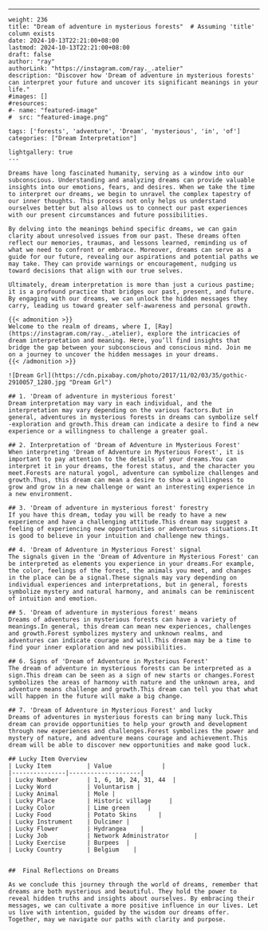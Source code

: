 ---
    weight: 236
    title: "Dream of adventure in mysterious forests"  # Assuming 'title' column exists
    date: 2024-10-13T22:21:00+08:00
    lastmod: 2024-10-13T22:21:00+08:00
    draft: false
    author: "ray"
    authorLink: "https://instagram.com/ray._.atelier"
    description: "Discover how 'Dream of adventure in mysterious forests' can interpret your future and uncover its significant meanings in your life."
    #images: []
    #resources:
    #- name: "featured-image"
    #  src: "featured-image.png"
    
    tags: ['forests', 'adventure', 'Dream', 'mysterious', 'in', 'of']
    categories: ["Dream Interpretation"]
    
    lightgallery: true
    ---
    
    Dreams have long fascinated humanity, serving as a window into our subconscious. Understanding and analyzing dreams can provide valuable insights into our emotions, fears, and desires. When we take the time to interpret our dreams, we begin to unravel the complex tapestry of our inner thoughts. This process not only helps us understand ourselves better but also allows us to connect our past experiences with our present circumstances and future possibilities.
    
    By delving into the meanings behind specific dreams, we can gain clarity about unresolved issues from our past. These dreams often reflect our memories, traumas, and lessons learned, reminding us of what we need to confront or embrace. Moreover, dreams can serve as a guide for our future, revealing our aspirations and potential paths we may take. They can provide warnings or encouragement, nudging us toward decisions that align with our true selves.
    
    Ultimately, dream interpretation is more than just a curious pastime; it is a profound practice that bridges our past, present, and future. By engaging with our dreams, we can unlock the hidden messages they carry, leading us toward greater self-awareness and personal growth.
    
    {{< admonition >}}
    Welcome to the realm of dreams, where I, [Ray](https://instagram.com/ray._.atelier), explore the intricacies of dream interpretation and meaning. Here, you’ll find insights that bridge the gap between your subconscious and conscious mind. Join me on a journey to uncover the hidden messages in your dreams.
    {{< /admonition >}}
    
    ![Dream Grl](https://cdn.pixabay.com/photo/2017/11/02/03/35/gothic-2910057_1280.jpg "Dream Grl")
    
    ## 1. 'Dream of adventure in mysterious forest'
    Dream interpretation may vary in each individual, and the interpretation may vary depending on the various factors.But in general, adventures in mysterious forests in dreams can symbolize self -exploration and growth.This dream can indicate a desire to find a new experience or a willingness to challenge a greater goal.
    
    ## 2. Interpretation of 'Dream of Adventure in Mysterious Forest'
    When interpreting 'Dream of Adventure in Mysterious Forest', it is important to pay attention to the details of your dreams.You can interpret it in your dreams, the forest status, and the character you meet.Forests are natural yogol, adventure can symbolize challenges and growth.Thus, this dream can mean a desire to show a willingness to grow and grow in a new challenge or want an interesting experience in a new environment.
    
    ## 3. 'Dream of adventure in mysterious forest' forestry
    If you have this dream, today you will be ready to have a new experience and have a challenging attitude.This dream may suggest a feeling of experiencing new opportunities or adventurous situations.It is good to believe in your intuition and challenge new things.
    
    ## 4. 'Dream of Adventure in Mysterious Forest' signal
    The signals given in the 'Dream of Adventure in Mysterious Forest' can be interpreted as elements you experience in your dreams.For example, the color, feelings of the forest, the animals you meet, and changes in the place can be a signal.These signals may vary depending on individual experiences and interpretations, but in general, forests symbolize mystery and natural harmony, and animals can be reminiscent of intuition and emotion.
    
    ## 5. 'Dream of adventure in mysterious forest' means
    Dreams of adventures in mysterious forests can have a variety of meanings.In general, this dream can mean new experiences, challenges and growth.Forest symbolizes mystery and unknown realms, and adventures can indicate courage and will.This dream may be a time to find your inner exploration and new possibilities.
    
    ## 6. Signs of 'Dream of Adventure in Mysterious Forest'
    The dream of adventure in mysterious forests can be interpreted as a sign.This dream can be seen as a sign of new starts or changes.Forest symbolizes the areas of harmony with nature and the unknown area, and adventure means challenge and growth.This dream can tell you that what will happen in the future will make a big change.
    
    ## 7. 'Dream of Adventure in Mysterious Forest' and lucky
    Dreams of adventures in mysterious forests can bring many luck.This dream can provide opportunities to help your growth and development through new experiences and challenges.Forest symbolizes the power and mystery of nature, and adventure means courage and achievement.This dream will be able to discover new opportunities and make good luck.
    
    ## Lucky Item Overview
    | Lucky Item          | Value              |
    |---------------|--------------------|
    | Lucky Number        | 1, 6, 10, 24, 31, 44  |
    | Lucky Word          | Voluntarism |
    | Lucky Animal        | Mole |
    | Lucky Place         | Historic village     |
    | Lucky Color         | Lime green     |
    | Lucky Food          | Potato Skins      |
    | Lucky Instrument    | Dulcimer |
    | Lucky Flower        | Hydrangea    |
    | Lucky Job           | Network Administrator       |
    | Lucky Exercise      | Burpees  |
    | Lucky Country       | Belgium    |
    
    
    ##  Final Reflections on Dreams
    
    As we conclude this journey through the world of dreams, remember that dreams are both mysterious and beautiful. They hold the power to reveal hidden truths and insights about ourselves. By embracing their messages, we can cultivate a more positive influence in our lives. Let us live with intention, guided by the wisdom our dreams offer. Together, may we navigate our paths with clarity and purpose.
    